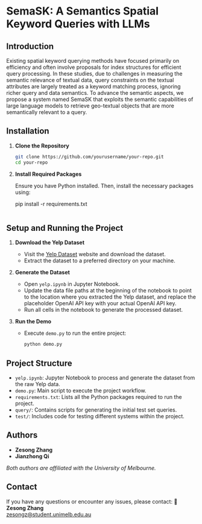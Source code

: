 # SemaSK: A Semantics Spatial Keyword Queries with LLMs

## Introduction
Existing spatial keyword querying methods have focused primarily on efficiency and often involve proposals for index structures for efficient query processing. In these studies, due to challenges in measuring the semantic relevance of textual data, query constraints on the textual attributes are largely treated as a keyword matching process, ignoring richer query and data semantics. To advance the semantic aspects, we propose a system named SemaSK that exploits the semantic capabilities of large language models to retrieve geo-textual objects that are more semantically relevant to a query. 

## Installation

1. **Clone the Repository**

   ```bash
   git clone https://github.com/yourusername/your-repo.git
   cd your-repo
   ```

2. **Install Required Packages**

   Ensure you have Python installed. Then, install the necessary packages using:

   pip install -r requirements.txt
   ```

## Setup and Running the Project

1. **Download the Yelp Dataset**

   - Visit the [Yelp Dataset](https://www.yelp.com/dataset) website and download the dataset.
   - Extract the dataset to a preferred directory on your machine.

2. **Generate the Dataset**

   - Open `yelp.ipynb` in Jupyter Notebook.
   - Update the data file paths at the beginning of the notebook to point to the location where you extracted the Yelp dataset, and replace the placeholder OpenAI API key with your actual OpenAI API key.
   - Run all cells in the notebook to generate the processed dataset.

3. **Run the Demo**

   - Execute `demo.py` to run the entire project:

     ```bash
     python demo.py
     ```

## Project Structure

- `yelp.ipynb`: Jupyter Notebook to process and generate the dataset from the raw Yelp data.
- `demo.py`: Main script to execute the project workflow.
- `requirements.txt`: Lists all the Python packages required to run the project.
- `query/`: Contains scripts for generating the initial test set queries.
- `test/`: Includes code for testing different systems within the project.

## Authors

- **Zesong Zhang**
- **Jianzhong Qi**

*Both authors are affiliated with the University of Melbourne.*

## Contact

If you have any questions or encounter any issues, please contact:
📧 **Zesong Zhang**  
zesongz@student.unimelb.edu.au

